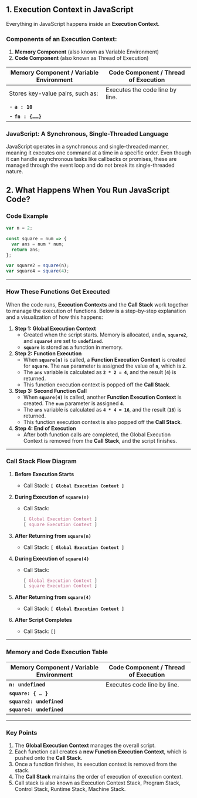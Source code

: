 ## **1. Execution Context in JavaScript**

Everything in JavaScript happens inside an **Execution Context**.

### **Components of an Execution Context:**

1. **Memory Component** (also known as Variable Environment)
2. **Code Component** (also known as Thread of Execution)

| **Memory Component / Variable Environment** | **Code Component / Thread of Execution** |
| --- | --- |
| Stores key-value pairs, such as: | Executes the code line by line. |
| - **`a : 10`** |  |
| - **`fn : {……}`** |  |

### **JavaScript: A Synchronous, Single-Threaded Language**

JavaScript operates in a synchronous and single-threaded manner, meaning it executes one command at a time in a specific order. Even though it can handle asynchronous tasks like callbacks or promises, these are managed through the event loop and do not break its single-threaded nature.

## **2. What Happens When You Run JavaScript Code?**

### **Code Example**

```javascript
var n = 2;

const square = num => {
  var ans = num * num;
  return ans;
};

var square2 = square(n);
var square4 = square(4);
```

---

### **How These Functions Get Executed**

When the code runs, **Execution Contexts** and the **Call Stack** work together to manage the execution of functions. Below is a step-by-step explanation and a visualization of how this happens:

1. **Step 1: Global Execution Context**
    - Created when the script starts. Memory is allocated, and **`n`**, **`square2`**, and **`square4`** are set to **`undefined`**.
    - **`square`** is stored as a function in memory.
2. **Step 2: Function Execution**
    - When **`square(n)`** is called, a **Function Execution Context** is created for **`square`**. The **`num`** parameter is assigned the value of **`n`**, which is **`2`**.
    - The **`ans`** variable is calculated as **`2 * 2 = 4`**, and the result (**`4`**) is returned.
    - This function execution context is popped off the **Call Stack**.
3. **Step 3: Second Function Call**
    - When **`square(4)`** is called, another **Function Execution Context** is created. The **`num`** parameter is assigned **`4`**.
    - The **`ans`** variable is calculated as **`4 * 4 = 16`**, and the result (**`16`**) is returned.
    - This function execution context is also popped off the **Call Stack**.
4. **Step 4: End of Execution**
    - After both function calls are completed, the Global Execution Context is removed from the **Call Stack**, and the script finishes.

---

### **Call Stack Flow Diagram**

1. **Before Execution Starts**
    - Call Stack: **`[ Global Execution Context ]`**

2. **During Execution of `square(n)`**
    - Call Stack:

      ```css
      [ Global Execution Context ]
      [ square Execution Context ]
      ```

3. **After Returning from `square(n)`**
    - Call Stack: **`[ Global Execution Context ]`**

4. **During Execution of `square(4)`**
    - Call Stack:

      ```css
      [ Global Execution Context ]
      [ square Execution Context ]
      ```

5. **After Returning from `square(4)`**
    - Call Stack: **`[ Global Execution Context ]`**

6. **After Script Completes**
    - Call Stack: **`[]`**

---

### **Memory and Code Execution Table**

| **Memory Component / Variable Environment** | **Code Component / Thread of Execution** |
| --- | --- |
| **`n: undefined`** | Executes code line by line. |
| **`square: { … }`** |  |
| **`square2: undefined`** |  |
| **`square4: undefined`** |  |

---

### **Key Points**

1. The **Global Execution Context** manages the overall script.
2. Each function call creates a **new Function Execution Context**, which is pushed onto the **Call Stack**.
3. Once a function finishes, its execution context is removed from the stack.
4. The **Call Stack** maintains the order of execution of execution context.
5. Call stack is also known as Execution Context Stack, Program Stack, Control Stack, Runtime Stack, Machine Stack.
